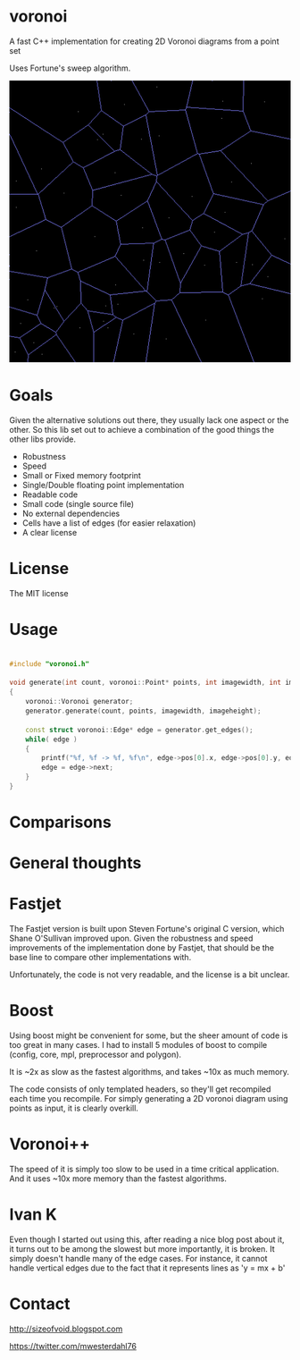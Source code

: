 # voronoi
A fast C++ implementation for creating 2D Voronoi diagrams from a point set

Uses Fortune's sweep algorithm.

![50 points](example1.png)


Goals
=====

Given the alternative solutions out there, they usually lack one aspect or the other.
So this lib set out to achieve a combination of the good things the other libs provide.

* Robustness
* Speed
* Small or Fixed memory footprint
* Single/Double floating point implementation
* Readable code
* Small code (single source file)
* No external dependencies
* Cells have a list of edges (for easier relaxation)
* A clear license


License
=======

The MIT license


Usage
=====

```C++

#include "voronoi.h"

void generate(int count, voronoi::Point* points, int imagewidth, int imageheight)
{
    voronoi::Voronoi generator;
    generator.generate(count, points, imagewidth, imageheight);
    
    const struct voronoi::Edge* edge = generator.get_edges();
    while( edge )
    {
        printf("%f, %f -> %f, %f\n", edge->pos[0].x, edge->pos[0].y, edge->pos[1].x, edge->pos[1].y);
        edge = edge->next;
    }
}

```


Comparisons
===========


General thoughts
================

Fastjet
=======

The Fastjet version is built upon Steven Fortune's original C version, which Shane O'Sullivan improved upon. 
Given the robustness and speed improvements of the implementation done by Fastjet,
that should be the base line to compare other implementations with.

Unfortunately, the code is not very readable, and the license is a bit unclear.

Boost
=====

Using boost might be convenient for some, but the sheer amount of code is too great in many cases.
I had to install 5 modules of boost to compile (config, core, mpl, preprocessor and polygon).

It is ~2x as slow as the fastest algorithms, and takes ~10x as much memory.

The code consists of only templated headers, so they'll get recompiled each time you recompile.
For simply generating a 2D voronoi diagram using points as input, it is clearly overkill.

Voronoi++
=========

The speed of it is simply too slow to be used in a time critical application.
And it uses ~10x more memory than the fastest algorithms.


Ivan K
======

Even though I started out using this, after reading a nice blog post about it,
it turns out to be among the slowest but more importantly, it is broken.
It simply doesn't handle many of the edge cases. For instance,
it cannot handle vertical edges due to the fact that it represents lines as 'y = mx + b'




Contact
=======

http://sizeofvoid.blogspot.com

https://twitter.com/mwesterdahl76
